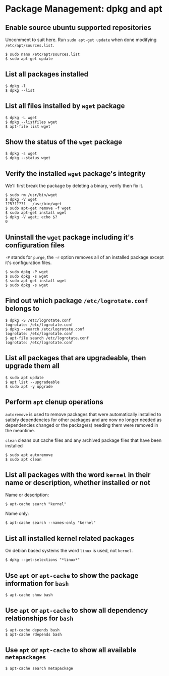 # Package Management: dpkg and apt

## Enable source ubuntu supported repositories

Uncomment to suit here. Run `sudo apt-get update` when done modifying `/etc/apt/sources.list`.

```
$ sudo nano /etc/apt/sources.list
$ sudo apt-get update
```

## List all packages installed

```
$ dpkg -l
$ dpkg --list
```

## List all files installed by `wget` package

```
$ dpkg -L wget
$ dpkg --listfiles wget
$ apt-file list wget
```

## Show the status of the `wget` package

```
$ dpkg -s wget
$ dpkg --status wget
```

## Verify the installed `wget` package's integrity

We'll first break the package by deleting a binary, verify then fix it.

```
$ sudo rm /usr/bin/wget
$ dpkg -V wget
??5??????   /usr/bin/wget
$ sudo apt-get remove -f wget
$ sudo apt-get install wget
$ dpkg -V wget; echo $?
0
```

## Uninstall the `wget` package including it's configuration files

`-P` stands for `purge`, the `-r` option removes all of an installed package except it's configuration files.

```
$ sudo dpkg -P wget
$ sudo dpkg -s wget
$ sudo apt-get install wget
$ sudo dpkg -s wget
```

## Find out which package `/etc/logrotate.conf` belongs to

```
$ dpkg -S /etc/logrotate.conf
logrotate: /etc/logrotate.conf
$ dpkg --search /etc/logrotate.conf
logrotate: /etc/logrotate.conf
$ apt-file search /etc/logrotate.conf
logrotate: /etc/logrotate.conf
```

## List all packages that are upgradeable, then upgrade them all

```
$ sudo apt update
$ apt list --upgradeable
$ sudo apt -y upgrade
```

## Perform `apt` clenup operations

`autoremove` is used to remove packages that were automatically installed to
satisfy dependencies for other packages and are now no longer needed as
dependencies changed or the package(s) needing them were removed in the
meantime.

`clean` cleans out cache files and any archived package files that have 
been installed

```
$ sudo apt autoremove
$ sudo apt clean
```

## List all packages with the word `kernel` in their name or description, whether installed or not

Name or description:

```
$ apt-cache search "kernel"
```

Name only:

```
$ apt-cache search --names-only "kernel"
```

## List all installed kernel related packages

On debian based systems the word `linux` is used, not `kernel`.

```
$ dpkg --get-selections "*linux*"
```

## Use `apt` or `apt-cache` to show the package information for `bash`

```
$ apt-cache show bash
```

## Use `apt` or `apt-cache` to show all dependency relationships for `bash`

```
$ apt-cache depends bash
$ apt-cache rdepends bash
```

## Use  `apt` or `apt-cache` to show all available `metapackages`

```
$ apt-cache search metapackage
```
